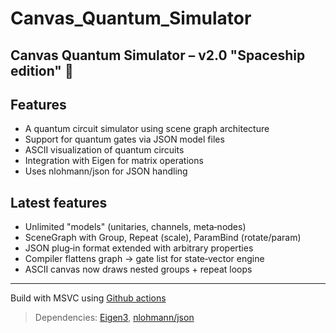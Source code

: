 # Canvas_Quantum_Simulator

Canvas Quantum Simulator – v2.0 "Spaceship edition" 🚀
-------------------------------------------------------------
## Features
- A quantum circuit simulator using scene graph architecture
- Support for quantum gates via JSON model files
- ASCII visualization of quantum circuits
- Integration with Eigen for matrix operations
- Uses nlohmann/json for JSON handling

## Latest features
- Unlimited "models" (unitaries, channels, meta‑nodes)
- SceneGraph with Group, Repeat (scale), ParamBind (rotate/param)
- JSON plug‑in format extended with arbitrary properties
- Compiler flattens graph → gate list for state‑vector engine
- ASCII canvas now draws nested groups + repeat loops
-------------------------------------------------------------
Build with MSVC using [Github actions](https://github.com/Andycar/Canvas_Quantum_Simulator/actions)

> Dependencies: [Eigen3](https://eigen.tuxfamily.org/index.php?title=Main_Page), [nlohmann/json](https://github.com/nlohmann/json)

